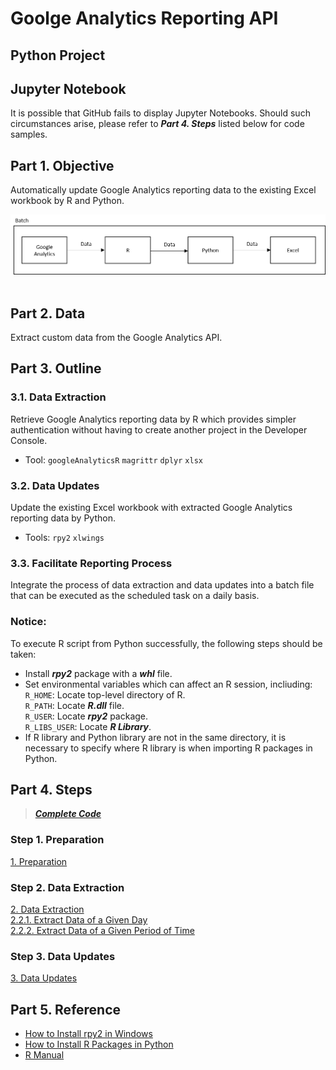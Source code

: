 # Goolge Analytics Reporting API
## Python Project

## Jupyter Notebook
It is possible that GitHub fails to display Jupyter Notebooks. Should such circumstances arise, please refer to ***Part 4. Steps*** listed below for code samples.

## Part 1. Objective
Automatically update Google Analytics reporting data to the existing Excel workbook by R and Python.
<br>
<div align=center><img src="https://github.com/lclh813/Google_Analytics_Reporting_API/blob/master/0_Intro.png"/></div>
<br>

## Part 2. Data
Extract custom data from the Google Analytics API.

## Part 3. Outline
### 3.1. Data Extraction 
Retrieve Google Analytics reporting data by R which provides simpler authentication without having to create another project in the Developer Console. 
- Tool: ```googleAnalyticsR``` ```magrittr``` ```dplyr``` ```xlsx``` 

### 3.2. Data Updates
Update the existing Excel workbook with extracted Google Analytics reporting data by Python.
- Tools: ```rpy2``` ```xlwings```

### 3.3. Facilitate Reporting Process
Integrate the process of data extraction and data updates into a batch file that can be executed as the scheduled task on a daily basis.

### Notice: 
To execute R script from Python successfully, the following steps should be taken:  
- Install ***rpy2*** package with a ***whl*** file.  
- Set environmental variables which can affect an R session, incliuding:  
```R_HOME```: Locate top-level directory of R.  
```R_PATH```: Locate ***R.dll*** file.  
```R_USER```: Locate ***rpy2*** package.  
```R_LIBS_USER```: Locate ***R Library***.
- If R library and Python library are not in the same directory, it is necessary to specify where R library is when importing R packages in Python.

## Part 4. Steps
> [***Complete Code***](https://nbviewer.jupyter.org/github/lclh813/Google_Analytics_Reporting_API/blob/master/4_CompleteCode.ipynb)  

### Step 1. Preparation
[1. Preparation](https://nbviewer.jupyter.org/github/lclh813/Google_Analytics_Reporting_API/blob/master/1_Preparation.ipynb)  

### Step 2. Data Extraction
[2. Data Extraction](https://nbviewer.jupyter.org/github/lclh813/Google_Analytics_Reporting_API/blob/master/2_DataExtraction.ipynb)  
[2.2.1. Extract Data of a Given Day](https://github.com/lclh813/Google_Analytics_Reporting_API/blob/master/2_2_1_Oneday.R)  
[2.2.2. Extract Data of a Given Period of Time](https://github.com/lclh813/Google_Analytics_Reporting_API/blob/master/2_2_2_Period.R)  

### Step 3. Data Updates
[3. Data Updates](https://nbviewer.jupyter.org/github/lclh813/Google_Analytics_Reporting_API/blob/master/3_DataUpdates.ipynb)  

## Part 5. Reference
- [How to Install rpy2 in Windows](https://www.cnblogs.com/Xeonilian/p/windows_rpy2_install.html) 
- [How to Install R Packages in Python](https://stackoverflow.com/questions/46140624/unable-to-install-r-package-in-python-jupyter-notebook)
- [R Manual](https://stat.ethz.ch/R-manual/)
